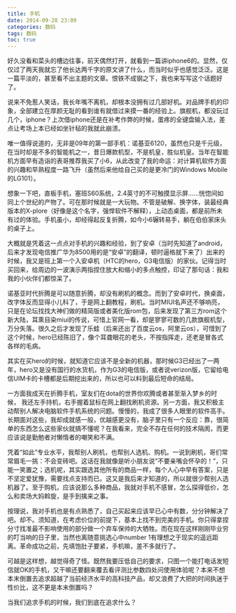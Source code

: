 ```yaml
---
title: 手机
date: 2014-09-28 23:09
categories: 数码
tags: 数码
toc: true
---
```

好久没看和菜头的槽边往事，前天偶然打开，就看到一篇讲iphone6的。显然，仅仅过了两天我就忘了他长达两千字的原文讲了什么，而当时似乎也感觉泛泛。这是一篇平淡的，甚至看不出主题的文章。恨铁不成钢之下，我也来写写这个话题好了。

说来不免惹人笑话，我长年嘴不离机，却根本没拥有过几部好机。对品牌手机的印象，全部建立在厚颜无耻的看到谁有就借过来摸一番的经验上。旗舰机，都没玩过几个，iphone？上次借iphone还是在补考作弊的时候，蛋疼的全键盘输入法，差点让考场上本已经如坐针毡的我就此崩溃。

唯一值得说道的，无非是09年的第一部手机：诺基亚6120，虽然也只是千元级，在当时却是不多的智能机之一，昔日爆款机型，不是机皇，胜似机皇。当年在智能机方面早有造诣的表哥推荐我买了小6，从此改变了我的命运：对计算机软件方面的兴趣和早熟程度一路飞升（虽然后来他给自己买的是更冷门的Windows Mobile 的LG101）。

想象一下吧，直板手机，塞班S60系统，2.4英寸的不可触摸显示屏……恍惚间如同上个世纪的产物了。可在那时候就是一大玩物。不管是破解、换字体，装最经典版本的X-plore（好像是这个名字，强悍软件不解释），上动态桌面，都是前所未有过的体验。手机虽小，却经得起反复折腾，如今小6辗转易手，躺在伯伯家床头的桌子上。

大概就是凭着这一点点对手机的兴趣和经验，到了安卓（当时先知道了android，后来才发现电信推广华为8500用的是“安卓”的翻译，顿时逼格就下来了）出来的时候，我又是班上第一个入安卓机（HTC的hero，G3电信版）的家伙。记得当时买回来，给周边的一波演示两指捏住放大和缩小的多点触控，印证了那句话：我和我的小伙伴们都惊呆了。

诺基亚时代折腾是可以随意折腾，却没有刷机的概念。而到了安卓时代，换桌面，改字体反而显得小儿科了，于是网上翻教程，刷机。当时MIUI名声还不够响亮，只是在论坛找找大神们做的精简版或者美化版rom包，后来发现了第三方rom这个新大陆，耳熏目染miui的传说，可惜上官网一看，却是寥寥可数的几款旗舰机型，万分失落。很久之后才发现了乐蛙（后来还出了百度云os，阿里云os），可惜到了这个时候，hero已经陈旧了，像个耳聋眼花的老头，不按指挥走，还老是冒各式各样的毛病。

其实在买hero的时候，就知道它应该不是全新的机器，那时候G3已经出了一两年，hero又是没有国行的水货机，作为G3的电信版，或者说verizon版，它留给电信UIM卡的卡槽都是后期挖出来的，所以也可以料到最后短命的结局。

一方面我成天在折腾手机，室友们在dota的世界你欢腾或者甚至渐入梦乡的时候， 我还左手持机，右手握着鼠标在网上翻找刷机资源。另一方面，我又积极主动帮别人解决电脑软件手机系统的问题。慢慢的，我成了很多人眼里的软件高手。长期面对这些，我却成就感一般，优越感更没有，脑子里只有一个反应：靠，很简单的东西怎么这些家伙就搞不懂呢？在我看来，完全不存在任何的技术隔阂，而更应该说是勤勉者对懒惰者的嘲笑和不满。

凭着“如此”专业水平，我帮别人刷机，也帮别人选机、购机。一说到刷机，哥们常常眉毛一挑：不会变砖吧。这话在我就像是听小朋友说“不要亲嘴会怀孕的！”，只能一笑置之；选机呢，其实跟选其他所有的商品一样，每个人心中早有答案，只是不坚定爱犹豫，需要找点支持而已。这又是我后来才知道的，所以就很少帮别人选机器了。至于购机，应该说那么多种商品，我就对手机不感冒，怎么探得低价，怎么和卖场大妈斡旋，是手到擒来之事。

按理说，我对手机也是有点熟悉了，自己买起来应该早已心中有数，分分钟解决了吧。却不。须知道，在考虑价位的前提下，基本上找不到完美的手机。你只得拿捏分寸找准最不影响使用的部分做一个弃车保帅的大牺牲。而在现在这样刚刚毕业穷的叮当响的日子里，当然也离随意挑选心中number 1有理想之于现实的遥远距离。革命成功之前，先填饱肚子要紧，手机嘛，差不多就行了。

可越是这样想，越觉得奇了怪。既然我要压低自己的要求，只图一个能打电话发短信就OK的手机，又干嘛还要翻来覆去看评测比参数四处问使用体验呢？本来不想本末倒置去追求超越了当前经济水平的高科技产品，却又浪费了大把的时间执迷于性价比，这不更是本末倒置吗？

当我们追求手机的时候，我们到底在追求什么？





